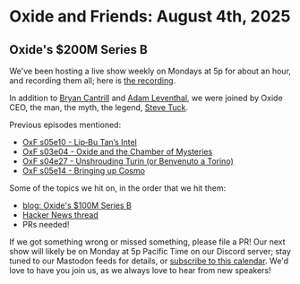 # Oxide and Friends: August 4th, 2025

## Oxide's $200M Series B

We've been hosting a live show weekly on Mondays at 5p for about an hour,
and recording them all; here is
[the recording](https://youtu.be/TMnTC1OhDs8).

In addition to
[Bryan Cantrill](https://bsky.app/profile/bcantrill.bsky.social) and
[Adam Leventhal](https://bsky.app/profile/ahl.bsky.social),
we were joined by Oxide CEO, the man, the myth, the legend,
[Steve Tuck](https://bsky.app/profile/sdtuck.bsky.social).

Previous episodes mentioned:
- [OxF s05e10 - Lip‑Bu Tan’s Intel](https://oxide-and-friends.transistor.fm/episodes/lip-bu-tans-intel)
- [OxF s03e04 - Oxide and the Chamber of Mysteries](https://oxide-and-friends.transistor.fm/episodes/oxide-and-the-chamber-of-mysteries)
- [OxF s04e27 - Unshrouding Turin (or Benvenuto a Torino)](https://oxide-and-friends.transistor.fm/episodes/unshrouding-turin-or-benvenuto-a-torino)
- [OxF s05e14 - Bringing up Cosmo](https://oxide-and-friends.transistor.fm/episodes/bringing-up-cosmo)

Some of the topics we hit on, in the order that we hit them:

- [blog: Oxide's $100M Series B](https://oxide.computer/blog/our-100m-series-b)
- [Hacker News thread](https://news.ycombinator.com/item?id=44733817#44736336)
- PRs needed!

If we got something wrong or missed something, please file a PR!
Our next show will likely be on Monday at 5p Pacific Time on our Discord
server; stay tuned to our Mastodon feeds for details, or [subscribe to this
calendar](https://calendar.google.com/calendar/ical/c_318925f4185aa71c4524d0d6127f31058c9e21f29f017d48a0fca6f564969cd0%40group.calendar.google.com/public/basic.ics).
We'd love to have you join us, as we always love to hear from new speakers!

